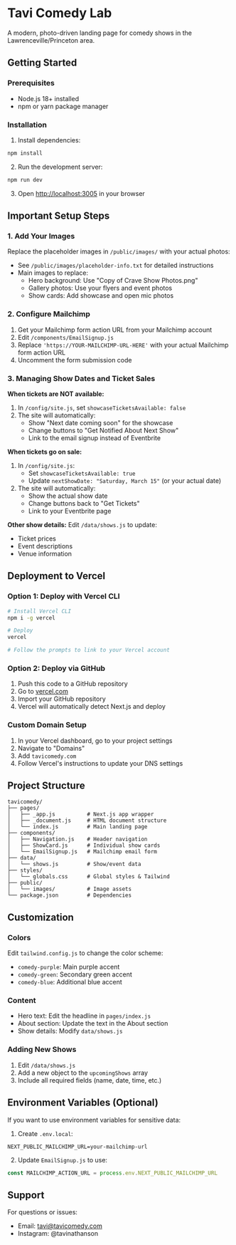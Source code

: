 # Tavi Comedy Lab

A modern, photo-driven landing page for comedy shows in the Lawrenceville/Princeton area.

## Getting Started

### Prerequisites
- Node.js 18+ installed
- npm or yarn package manager

### Installation

1. Install dependencies:
```bash
npm install
```

2. Run the development server:
```bash
npm run dev
```

3. Open [http://localhost:3005](http://localhost:3005) in your browser

## Important Setup Steps

### 1. Add Your Images
Replace the placeholder images in `/public/images/` with your actual photos:
- See `/public/images/placeholder-info.txt` for detailed instructions
- Main images to replace:
  - Hero background: Use "Copy of Crave Show Photos.png"
  - Gallery photos: Use your flyers and event photos
  - Show cards: Add showcase and open mic photos

### 2. Configure Mailchimp
1. Get your Mailchimp form action URL from your Mailchimp account
2. Edit `/components/EmailSignup.js`
3. Replace `'https://YOUR-MAILCHIMP-URL-HERE'` with your actual Mailchimp form action URL
4. Uncomment the form submission code

### 3. Managing Show Dates and Ticket Sales

**When tickets are NOT available:**
1. In `/config/site.js`, set `showcaseTicketsAvailable: false`
2. The site will automatically:
   - Show "Next date coming soon" for the showcase
   - Change buttons to "Get Notified About Next Show"
   - Link to the email signup instead of Eventbrite

**When tickets go on sale:**
1. In `/config/site.js`:
   - Set `showcaseTicketsAvailable: true`
   - Update `nextShowDate: "Saturday, March 15"` (or your actual date)
2. The site will automatically:
   - Show the actual show date
   - Change buttons back to "Get Tickets"
   - Link to your Eventbrite page

**Other show details:**
Edit `/data/shows.js` to update:
- Ticket prices
- Event descriptions
- Venue information

## Deployment to Vercel

### Option 1: Deploy with Vercel CLI
```bash
# Install Vercel CLI
npm i -g vercel

# Deploy
vercel

# Follow the prompts to link to your Vercel account
```

### Option 2: Deploy via GitHub
1. Push this code to a GitHub repository
2. Go to [vercel.com](https://vercel.com)
3. Import your GitHub repository
4. Vercel will automatically detect Next.js and deploy

### Custom Domain Setup
1. In your Vercel dashboard, go to your project settings
2. Navigate to "Domains"
3. Add `tavicomedy.com`
4. Follow Vercel's instructions to update your DNS settings

## Project Structure

```
tavicomedy/
├── pages/
│   ├── _app.js          # Next.js app wrapper
│   ├── _document.js     # HTML document structure
│   └── index.js         # Main landing page
├── components/
│   ├── Navigation.js    # Header navigation
│   ├── ShowCard.js      # Individual show cards
│   └── EmailSignup.js   # Mailchimp email form
├── data/
│   └── shows.js         # Show/event data
├── styles/
│   └── globals.css      # Global styles & Tailwind
├── public/
│   └── images/          # Image assets
└── package.json         # Dependencies
```

## Customization

### Colors
Edit `tailwind.config.js` to change the color scheme:
- `comedy-purple`: Main purple accent
- `comedy-green`: Secondary green accent
- `comedy-blue`: Additional blue accent

### Content
- Hero text: Edit the headline in `pages/index.js`
- About section: Update the text in the About section
- Show details: Modify `data/shows.js`

### Adding New Shows
1. Edit `/data/shows.js`
2. Add a new object to the `upcomingShows` array
3. Include all required fields (name, date, time, etc.)

## Environment Variables (Optional)
If you want to use environment variables for sensitive data:

1. Create `.env.local`:
```
NEXT_PUBLIC_MAILCHIMP_URL=your-mailchimp-url
```

2. Update `EmailSignup.js` to use:
```js
const MAILCHIMP_ACTION_URL = process.env.NEXT_PUBLIC_MAILCHIMP_URL
```

## Support

For questions or issues:
- Email: tavi@tavicomedy.com
- Instagram: @tavinathanson